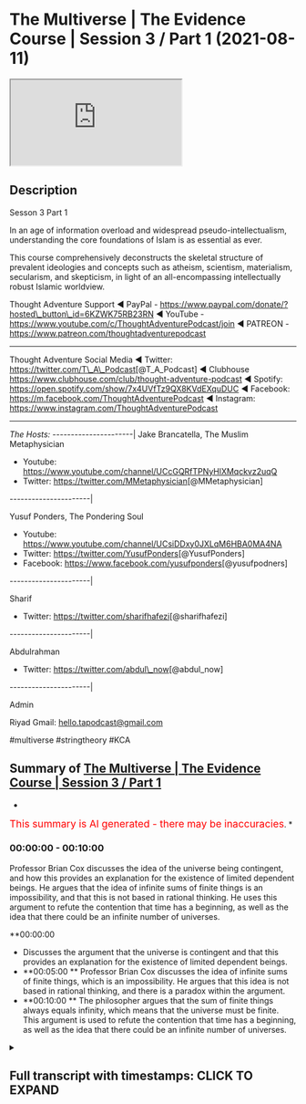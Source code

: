 # The Multiverse | The Evidence Course | Session 3 / Part 1 (2021-08-11)

<iframe loading='lazy' allow='autoplay' src='https://www.youtube.com/embed/zTqywht1u8A'></iframe>

## Description

Sesson 3 Part 1

In an age of information overload and widespread pseudo-intellectualism, understanding the core foundations of Islam is as essential as ever.

This course comprehensively deconstructs the skeletal structure of prevalent ideologies and concepts such as atheism, scientism, materialism, secularism, and skepticism, in light of an all-encompassing intellectually robust Islamic worldview.

Thought Adventure Support
◄ PayPal - https://www.paypal.com/donate/?hosted\_button\_id=6KZWK75RB23RN
◄ YouTube - https://www.youtube.com/c/ThoughtAdventurePodcast/join
◄ PATREON - https://www.patreon.com/thoughtadventurepodcast

***

Thought Adventure Social Media
◄ Twitter: https://twitter.com/T\_A\_Podcast​​ \[@T\_A\_Podcast]
◄ Clubhouse https://www.clubhouse.com/club/thought-adventure-podcast
◄ Spotify: https://open.spotify.com/show/7x4UVfTz9QX8KVdEXquDUC
◄ Facebook: https://m.facebook.com/ThoughtAdventurePodcast
◄ Instagram: https://www.instagram.com/ThoughtAdventurePodcast​

***

*The Hosts:*
\----------------------|
Jake Brancatella, The Muslim Metaphysician

*   Youtube: https://www.youtube.com/channel/UCcGQRfTPNyHlXMqckvz2uqQ
*   Twitter:  https://twitter.com/MMetaphysician​​ \[@MMetaphysician]

\----------------------|

Yusuf Ponders, The Pondering Soul

*   Youtube: https://www.youtube.com/channel/UCsiDDxy0JXLqM6HBA0MA4NA
*   Twitter: https://twitter.com/YusufPonders​​ \[@YusufPonders]
*   Facebook: https://www.facebook.com/yusufponders​ \[@yusufpodners]

\----------------------|

Sharif

*   Twitter: https://twitter.com/sharifhafezi​​ \[@sharifhafezi]

\----------------------|

Abdulrahman

*   Twitter: https://twitter.com/abdul\_now​ \[@abdul\_now]

\----------------------|

Admin

Riyad
Gmail: hello.tapodcast@gmail.com

\#multiverse #stringtheory #KCA

## Summary of [The Multiverse | The Evidence Course | Session 3 / Part 1](https://www.youtube.com/watch?v=zTqywht1u8A)

*

<span style="color:red; font-size:125%">This summary is AI generated - there may be inaccuracies</span>. [](/)\*

### <a onclick="modifyYTiframeseektime(0)">00:00:00</a> - <a onclick="modifyYTiframeseektime(600)">00:10:00</a>

Professor Brian Cox discusses the idea of the universe being contingent, and how this provides an explanation for the existence of limited dependent beings. He argues that the idea of infinite sums of finite things is an impossibility, and that this is not based in rational thinking. He uses this argument to refute the contention that time has a beginning, as well as the idea that there could be an infinite number of universes.

\*\*<a onclick="modifyYTiframeseektime(0)">00:00:00</a>

*   Discusses the argument that the universe is contingent and that this provides an explanation for the existence of limited dependent beings.
*   \*\*<a onclick="modifyYTiframeseektime(300)">00:05:00</a>
    \*\*  Professor Brian Cox discusses the idea of infinite sums of finite things, which is an impossibility. He argues that this idea is not based in rational thinking, and there is a paradox within the argument.
*   \*\*<a onclick="modifyYTiframeseektime(600)">00:10:00</a>
    \*\* The philosopher argues that the sum of finite things always equals infinity, which means that the universe must be finite. This argument is used to refute the contention that time has a beginning, as well as the idea that there could be an infinite number of universes.

<details><summary><h2>Full transcript with timestamps: CLICK TO EXPAND</h2></summary>

<a onclick="modifyYTiframeseektime('14')">0:00:14 muhammad so in session two we looked at</a> <a onclick="modifyYTiframeseektime('18')">0:00:18 the various arguments for the belief in</a> <a onclick="modifyYTiframeseektime('21')">0:00:21 the creator we didn't want to go through</a> <a onclick="modifyYTiframeseektime('22')">0:00:22 all the arguments for the belief in the</a> <a onclick="modifyYTiframeseektime('24')">0:00:24 creator we just want to use certain key</a> <a onclick="modifyYTiframeseektime('26')">0:00:26 arguments</a> <a onclick="modifyYTiframeseektime('27')">0:00:27 all most of the arguments they all</a> <a onclick="modifyYTiframeseektime('29')">0:00:29 rested upon this idea of</a> <a onclick="modifyYTiframeseektime('32')">0:00:32 why do we ask the question what causes</a> <a onclick="modifyYTiframeseektime('34')">0:00:34 something</a> <a onclick="modifyYTiframeseektime('36')">0:00:36 and we ask this question when we</a> <a onclick="modifyYTiframeseektime('37')">0:00:37 identify something that is contingent</a> <a onclick="modifyYTiframeseektime('40')">0:00:40 and we said everything within the</a> <a onclick="modifyYTiframeseektime('42')">0:00:42 universe including the universe itself</a> <a onclick="modifyYTiframeseektime('45')">0:00:45 is contingent</a> <a onclick="modifyYTiframeseektime('46')">0:00:46 meaning it has a beginning to its</a> <a onclick="modifyYTiframeseektime('48')">0:00:48 existence</a> <a onclick="modifyYTiframeseektime('50')">0:00:50 it has certain attributes which are only</a> <a onclick="modifyYTiframeseektime('52')">0:00:52 possible it could have had other</a> <a onclick="modifyYTiframeseektime('54')">0:00:54 attributes it could be arranged in</a> <a onclick="modifyYTiframeseektime('56')">0:00:56 another way as opposed to the way that</a> <a onclick="modifyYTiframeseektime('58')">0:00:58 we see it</a> <a onclick="modifyYTiframeseektime('59')">0:00:59 when we can identify this about the</a> <a onclick="modifyYTiframeseektime('62')">0:01:02 universe and we know that the universe</a> <a onclick="modifyYTiframeseektime('64')">0:01:04 didn't decide its own existence and we</a> <a onclick="modifyYTiframeseektime('67')">0:01:07 know that the universe didn't decide its</a> <a onclick="modifyYTiframeseektime('68')">0:01:08 own attributes and the universe didn't</a> <a onclick="modifyYTiframeseektime('71')">0:01:11 decide its own</a> <a onclick="modifyYTiframeseektime('72')">0:01:12 you know composition and arrangement</a> <a onclick="modifyYTiframeseektime('74')">0:01:14 it's like saying the table decided its</a> <a onclick="modifyYTiframeseektime('77')">0:01:17 own existence or the table decided</a> <a onclick="modifyYTiframeseektime('80')">0:01:20 its own attributes or the table this</a> <a onclick="modifyYTiframeseektime('82')">0:01:22 decided to put the the you know the legs</a> <a onclick="modifyYTiframeseektime('86')">0:01:26 of the table and the top in the</a> <a onclick="modifyYTiframeseektime('87')">0:01:27 particular</a> <a onclick="modifyYTiframeseektime('88')">0:01:28 fashion that it was</a> <a onclick="modifyYTiframeseektime('91')">0:01:31 because we identify</a> <a onclick="modifyYTiframeseektime('93')">0:01:33 this thing about the universe then we</a> <a onclick="modifyYTiframeseektime('95')">0:01:35 require something external to the</a> <a onclick="modifyYTiframeseektime('97')">0:01:37 universe just like we require something</a> <a onclick="modifyYTiframeseektime('98')">0:01:38 external to the table</a> <a onclick="modifyYTiframeseektime('100')">0:01:40 it's a very profound but simple point i</a> <a onclick="modifyYTiframeseektime('103')">0:01:43 think you know it's not too complicated</a> <a onclick="modifyYTiframeseektime('106')">0:01:46 to really understand this point</a> <a onclick="modifyYTiframeseektime('109')">0:01:49 now</a> <a onclick="modifyYTiframeseektime('110')">0:01:50 in session three we're going to look at</a> <a onclick="modifyYTiframeseektime('112')">0:01:52 some of the contentions to some of these</a> <a onclick="modifyYTiframeseektime('114')">0:01:54 arguments what are the arguments that</a> <a onclick="modifyYTiframeseektime('115')">0:01:55 people use</a> <a onclick="modifyYTiframeseektime('117')">0:01:57 against this</a> <a onclick="modifyYTiframeseektime('119')">0:01:59 and one of the arguments and one of the</a> <a onclick="modifyYTiframeseektime('121')">0:02:01 contentions is this argument that the</a> <a onclick="modifyYTiframeseektime('123')">0:02:03 universe</a> <a onclick="modifyYTiframeseektime('124')">0:02:04 or that their explanation the reason why</a> <a onclick="modifyYTiframeseektime('127')">0:02:07 we've got so many possible beings</a> <a onclick="modifyYTiframeseektime('129')">0:02:09 contingent beings is we've got an</a> <a onclick="modifyYTiframeseektime('132')">0:02:12 infinite number of universe</a> <a onclick="modifyYTiframeseektime('133')">0:02:13 so in universe</a> <a onclick="modifyYTiframeseektime('135')">0:02:15 1 water balls at 100 degrees celsius in</a> <a onclick="modifyYTiframeseektime('138')">0:02:18 universe 2 it boils at 101 degrees in</a> <a onclick="modifyYTiframeseektime('141')">0:02:21 universe 3 balls 102 degrees and because</a> <a onclick="modifyYTiframeseektime('143')">0:02:23 there's an infinite number of universes</a> <a onclick="modifyYTiframeseektime('145')">0:02:25 it accounts for why</a> <a onclick="modifyYTiframeseektime('148')">0:02:28 the objects within the universe have</a> <a onclick="modifyYTiframeseektime('150')">0:02:30 those particular attributes and those</a> <a onclick="modifyYTiframeseektime('152')">0:02:32 particular</a> <a onclick="modifyYTiframeseektime('154')">0:02:34 arrangements so this is one of the</a> <a onclick="modifyYTiframeseektime('156')">0:02:36 arguments that they attempt to use to</a> <a onclick="modifyYTiframeseektime('158')">0:02:38 try and circumvent</a> <a onclick="modifyYTiframeseektime('159')">0:02:39 uh</a> <a onclick="modifyYTiframeseektime('160')">0:02:40 the uh</a> <a onclick="modifyYTiframeseektime('161')">0:02:41 the possible beings that exist within</a> <a onclick="modifyYTiframeseektime('163')">0:02:43 each universe</a> <a onclick="modifyYTiframeseektime('166')">0:02:46 even some scientists propose the idea</a> <a onclick="modifyYTiframeseektime('169')">0:02:49 of a multiverse some scientists argue</a> <a onclick="modifyYTiframeseektime('172')">0:02:52 that the laws of quantum mechanics or</a> <a onclick="modifyYTiframeseektime('175')">0:02:55 the implications of super string theory</a> <a onclick="modifyYTiframeseektime('177')">0:02:57 indicates that there are more than one</a> <a onclick="modifyYTiframeseektime('179')">0:02:59 universe out there</a> <a onclick="modifyYTiframeseektime('181')">0:03:01 however there's two problems regards to</a> <a onclick="modifyYTiframeseektime('184')">0:03:04 this question about could there be a</a> <a onclick="modifyYTiframeseektime('186')">0:03:06 multiple number of universe and could</a> <a onclick="modifyYTiframeseektime('189')">0:03:09 this provide an explanation of why</a> <a onclick="modifyYTiframeseektime('191')">0:03:11 limited dependent things exist</a> <a onclick="modifyYTiframeseektime('195')">0:03:15 uh why they have the particular</a> <a onclick="modifyYTiframeseektime('196')">0:03:16 attributes well the first problem is</a> <a onclick="modifyYTiframeseektime('199')">0:03:19 this</a> <a onclick="modifyYTiframeseektime('200')">0:03:20 it still doesn't provide an explanation</a> <a onclick="modifyYTiframeseektime('202')">0:03:22 why limited contingent beings exist in</a> <a onclick="modifyYTiframeseektime('205')">0:03:25 the first place</a> <a onclick="modifyYTiframeseektime('207')">0:03:27 why does each universe</a> <a onclick="modifyYTiframeseektime('209')">0:03:29 have a specific set of attributes</a> <a onclick="modifyYTiframeseektime('213')">0:03:33 and a specific set of patterns different</a> <a onclick="modifyYTiframeseektime('216')">0:03:36 to another universe so why is universe a</a> <a onclick="modifyYTiframeseektime('218')">0:03:38 like this and universe b like that</a> <a onclick="modifyYTiframeseektime('222')">0:03:42 it doesn't provide an explanation it's</a> <a onclick="modifyYTiframeseektime('225')">0:03:45 just simply saying this universe exists</a> <a onclick="modifyYTiframeseektime('227')">0:03:47 and this universe exists and this one</a> <a onclick="modifyYTiframeseektime('229')">0:03:49 has a possible existence and that one</a> <a onclick="modifyYTiframeseektime('232')">0:03:52 has a possible existence we still not</a> <a onclick="modifyYTiframeseektime('234')">0:03:54 explained why they exist in the first</a> <a onclick="modifyYTiframeseektime('236')">0:03:56 place therefore it's not an explanation</a> <a onclick="modifyYTiframeseektime('239')">0:03:59 to the existence of limited contingent</a> <a onclick="modifyYTiframeseektime('242')">0:04:02 beings</a> <a onclick="modifyYTiframeseektime('243')">0:04:03 secondly</a> <a onclick="modifyYTiframeseektime('244')">0:04:04 even if we grant the idea that there is</a> <a onclick="modifyYTiframeseektime('247')">0:04:07 an infinite number of universes or</a> <a onclick="modifyYTiframeseektime('249')">0:04:09 multiverses</a> <a onclick="modifyYTiframeseektime('252')">0:04:12 we still have a problem</a> <a onclick="modifyYTiframeseektime('254')">0:04:14 and that problem</a> <a onclick="modifyYTiframeseektime('256')">0:04:16 is uh or</a> <a onclick="modifyYTiframeseektime('258')">0:04:18 the problem is this idea that you can</a> <a onclick="modifyYTiframeseektime('260')">0:04:20 have an infinite number</a> <a onclick="modifyYTiframeseektime('263')">0:04:23 of finite things</a> <a onclick="modifyYTiframeseektime('265')">0:04:25 so if you've got an infinite number of</a> <a onclick="modifyYTiframeseektime('267')">0:04:27 universes what you're saying is you've</a> <a onclick="modifyYTiframeseektime('268')">0:04:28 got</a> <a onclick="modifyYTiframeseektime('269')">0:04:29 one two three four five</a> <a onclick="modifyYTiframeseektime('272')">0:04:32 to infinity number of universes</a> <a onclick="modifyYTiframeseektime('275')">0:04:35 so you have an infinite number of</a> <a onclick="modifyYTiframeseektime('277')">0:04:37 limited things so one universe is</a> <a onclick="modifyYTiframeseektime('279')">0:04:39 limited self-contained different to</a> <a onclick="modifyYTiframeseektime('280')">0:04:40 another universe</a> <a onclick="modifyYTiframeseektime('282')">0:04:42 and some people say well that's a</a> <a onclick="modifyYTiframeseektime('284')">0:04:44 possibility because you know don't</a> <a onclick="modifyYTiframeseektime('285')">0:04:45 doesn't numbers go on forever don't</a> <a onclick="modifyYTiframeseektime('288')">0:04:48 numbers just keep going on you can keep</a> <a onclick="modifyYTiframeseektime('290')">0:04:50 adding one to a particular set of</a> <a onclick="modifyYTiframeseektime('292')">0:04:52 numbers and go on forever</a> <a onclick="modifyYTiframeseektime('294')">0:04:54 so couldn't the universe be like that</a> <a onclick="modifyYTiframeseektime('297')">0:04:57 and we say</a> <a onclick="modifyYTiframeseektime('298')">0:04:58 that the statement an infinite sum of</a> <a onclick="modifyYTiframeseektime('301')">0:05:01 finite things we say this is an</a> <a onclick="modifyYTiframeseektime('303')">0:05:03 impossibility and it's a contradiction</a> <a onclick="modifyYTiframeseektime('306')">0:05:06 it's an irrational argument it's a</a> <a onclick="modifyYTiframeseektime('307')">0:05:07 rational idea</a> <a onclick="modifyYTiframeseektime('309')">0:05:09 and there's a number of ways of arguing</a> <a onclick="modifyYTiframeseektime('312')">0:05:12 this and demonstrating how it's</a> <a onclick="modifyYTiframeseektime('314')">0:05:14 irrational</a> <a onclick="modifyYTiframeseektime('315')">0:05:15 the first way</a> <a onclick="modifyYTiframeseektime('317')">0:05:17 is to look at the issue to give an</a> <a onclick="modifyYTiframeseektime('319')">0:05:19 analogy</a> <a onclick="modifyYTiframeseektime('320')">0:05:20 about marbles</a> <a onclick="modifyYTiframeseektime('322')">0:05:22 actually before i give the analogy of</a> <a onclick="modifyYTiframeseektime('324')">0:05:24 marbles i want to just explain this</a> <a onclick="modifyYTiframeseektime('327')">0:05:27 point about numbers and do numbers</a> <a onclick="modifyYTiframeseektime('329')">0:05:29 actual in actuality go on forever even</a> <a onclick="modifyYTiframeseektime('332')">0:05:32 though there's no terminating number or</a> <a onclick="modifyYTiframeseektime('334')">0:05:34 maybe another way to look at it can i</a> <a onclick="modifyYTiframeseektime('336')">0:05:36 count when i start from one</a> <a onclick="modifyYTiframeseektime('339')">0:05:39 and i continue counting two three four</a> <a onclick="modifyYTiframeseektime('342')">0:05:42 five can i continue counting and reach</a> <a onclick="modifyYTiframeseektime('345')">0:05:45 the infinite number</a> <a onclick="modifyYTiframeseektime('348')">0:05:48 now most people would say well that's</a> <a onclick="modifyYTiframeseektime('350')">0:05:50 impossible you can't do that because</a> <a onclick="modifyYTiframeseektime('352')">0:05:52 every number you land upon will be what</a> <a onclick="modifyYTiframeseektime('356')">0:05:56 a finite number so if you go a trillion</a> <a onclick="modifyYTiframeseektime('359')">0:05:59 you'd have a trillion and one it's a</a> <a onclick="modifyYTiframeseektime('360')">0:06:00 finite number a squillion a squillion</a> <a onclick="modifyYTiframeseektime('363')">0:06:03 and one still a finite number</a> <a onclick="modifyYTiframeseektime('365')">0:06:05 so you can never actually reach</a> <a onclick="modifyYTiframeseektime('367')">0:06:07 infinite number</a> <a onclick="modifyYTiframeseektime('369')">0:06:09 what you reach is another finite number</a> <a onclick="modifyYTiframeseektime('372')">0:06:12 so when we say we the numbers go on</a> <a onclick="modifyYTiframeseektime('374')">0:06:14 forever even if we count and we take out</a> <a onclick="modifyYTiframeseektime('377')">0:06:17 the concept of you know we say we've got</a> <a onclick="modifyYTiframeseektime('379')">0:06:19 an eternal life</a> <a onclick="modifyYTiframeseektime('380')">0:06:20 we're still counting we will always land</a> <a onclick="modifyYTiframeseektime('382')">0:06:22 upon and finite set of numbers</a> <a onclick="modifyYTiframeseektime('385')">0:06:25 yeah it's finite number and even if</a> <a onclick="modifyYTiframeseektime('387')">0:06:27 somebody says yeah you can reach</a> <a onclick="modifyYTiframeseektime('388')">0:06:28 infinite well okay what was the number</a> <a onclick="modifyYTiframeseektime('390')">0:06:30 just before you got to infinity</a> <a onclick="modifyYTiframeseektime('393')">0:06:33 obviously there is no number just before</a> <a onclick="modifyYTiframeseektime('394')">0:06:34 infinity</a> <a onclick="modifyYTiframeseektime('396')">0:06:36 the other</a> <a onclick="modifyYTiframeseektime('397')">0:06:37 example that i wanted to give</a> <a onclick="modifyYTiframeseektime('399')">0:06:39 was the example of</a> <a onclick="modifyYTiframeseektime('401')">0:06:41 an infinite pile of marbles</a> <a onclick="modifyYTiframeseektime('404')">0:06:44 just to explain and just also</a> <a onclick="modifyYTiframeseektime('406')">0:06:46 demonstrate</a> <a onclick="modifyYTiframeseektime('407')">0:06:47 the irrationality of this statement of</a> <a onclick="modifyYTiframeseektime('410')">0:06:50 an infinite finite finite things</a> <a onclick="modifyYTiframeseektime('412')">0:06:52 infinite sum of finite things</a> <a onclick="modifyYTiframeseektime('414')">0:06:54 so imagine you had an infinite number of</a> <a onclick="modifyYTiframeseektime('416')">0:06:56 marbles</a> <a onclick="modifyYTiframeseektime('418')">0:06:58 and</a> <a onclick="modifyYTiframeseektime('420')">0:07:00 this big pile of marbles with an</a> <a onclick="modifyYTiframeseektime('421')">0:07:01 infinite number of marbles you cut them</a> <a onclick="modifyYTiframeseektime('424')">0:07:04 in half exactly</a> <a onclick="modifyYTiframeseektime('426')">0:07:06 how many number of marbles do you have</a> <a onclick="modifyYTiframeseektime('430')">0:07:10 in each of the halves</a> <a onclick="modifyYTiframeseektime('432')">0:07:12 now somebody might say well they become</a> <a onclick="modifyYTiframeseektime('434')">0:07:14 finite well if they became a finite</a> <a onclick="modifyYTiframeseektime('436')">0:07:16 number a limited number then limited</a> <a onclick="modifyYTiframeseektime('439')">0:07:19 pile of marbles at a limited pile of</a> <a onclick="modifyYTiframeseektime('442')">0:07:22 marbles would equal</a> <a onclick="modifyYTiframeseektime('443')">0:07:23 a limited number of marbles</a> <a onclick="modifyYTiframeseektime('446')">0:07:26 so when you cut the marbles in half you</a> <a onclick="modifyYTiframeseektime('448')">0:07:28 have to have</a> <a onclick="modifyYTiframeseektime('449')">0:07:29 infinite number of marbles in one half</a> <a onclick="modifyYTiframeseektime('452')">0:07:32 and another infinite in the other pile</a> <a onclick="modifyYTiframeseektime('455')">0:07:35 of marbles</a> <a onclick="modifyYTiframeseektime('456')">0:07:36 and in fact if you create four piles</a> <a onclick="modifyYTiframeseektime('460')">0:07:40 yeah i cut them into quarters four piles</a> <a onclick="modifyYTiframeseektime('462')">0:07:42 of marbles then every pile of marbles</a> <a onclick="modifyYTiframeseektime('465')">0:07:45 would have to be infinite because when</a> <a onclick="modifyYTiframeseektime('466')">0:07:46 you add infinite plus infinite plus</a> <a onclick="modifyYTiframeseektime('468')">0:07:48 infinite plus infinite equals infinite</a> <a onclick="modifyYTiframeseektime('470')">0:07:50 if they became limited then limited plus</a> <a onclick="modifyYTiframeseektime('472')">0:07:52 limited plus limited plus limited would</a> <a onclick="modifyYTiframeseektime('475')">0:07:55 equal a limited number so every</a> <a onclick="modifyYTiframeseektime('478')">0:07:58 fraction of an infinite sum of finite</a> <a onclick="modifyYTiframeseektime('481')">0:08:01 things would have to be</a> <a onclick="modifyYTiframeseektime('483')">0:08:03 infinite every every fraction would have</a> <a onclick="modifyYTiframeseektime('486')">0:08:06 to be have contained an infinite amount</a> <a onclick="modifyYTiframeseektime('488')">0:08:08 of things</a> <a onclick="modifyYTiframeseektime('489')">0:08:09 now</a> <a onclick="modifyYTiframeseektime('490')">0:08:10 there's a contradiction that we're</a> <a onclick="modifyYTiframeseektime('493')">0:08:13 starting to see</a> <a onclick="modifyYTiframeseektime('495')">0:08:15 one of these contradictions is</a> <a onclick="modifyYTiframeseektime('498')">0:08:18 why when we say that the infinite</a> <a onclick="modifyYTiframeseektime('502')">0:08:22 is being subdivided here</a> <a onclick="modifyYTiframeseektime('505')">0:08:25 if i was to take three marbles away from</a> <a onclick="modifyYTiframeseektime('508')">0:08:28 the infinite pile of marbles</a> <a onclick="modifyYTiframeseektime('511')">0:08:31 the original pile that i had</a> <a onclick="modifyYTiframeseektime('514')">0:08:34 have i decreased infinity</a> <a onclick="modifyYTiframeseektime('516')">0:08:36 the answer would be no we haven't</a> <a onclick="modifyYTiframeseektime('518')">0:08:38 decreased the number of marbles because</a> <a onclick="modifyYTiframeseektime('519')">0:08:39 the marbles are still infinite</a> <a onclick="modifyYTiframeseektime('522')">0:08:42 but if you not decrease the number of</a> <a onclick="modifyYTiframeseektime('524')">0:08:44 marbles then where those three marbles</a> <a onclick="modifyYTiframeseektime('526')">0:08:46 come from</a> <a onclick="modifyYTiframeseektime('528')">0:08:48 not only this</a> <a onclick="modifyYTiframeseektime('529')">0:08:49 but those three marbles are a fraction</a> <a onclick="modifyYTiframeseektime('533')">0:08:53 of the overall number of marbles and we</a> <a onclick="modifyYTiframeseektime('535')">0:08:55 said every fraction of an infinite</a> <a onclick="modifyYTiframeseektime('538')">0:08:58 infinite sum of finite things has to be</a> <a onclick="modifyYTiframeseektime('541')">0:09:01 infinite</a> <a onclick="modifyYTiframeseektime('542')">0:09:02 but here we have a proportion a fraction</a> <a onclick="modifyYTiframeseektime('546')">0:09:06 which is finite i3 free marbles of the</a> <a onclick="modifyYTiframeseektime('550')">0:09:10 overall pile</a> <a onclick="modifyYTiframeseektime('551')">0:09:11 so the proportion of the</a> <a onclick="modifyYTiframeseektime('553')">0:09:13 pile of marbles</a> <a onclick="modifyYTiframeseektime('555')">0:09:15 is equivalent to the proportion of the</a> <a onclick="modifyYTiframeseektime('557')">0:09:17 three so if the three is a finite number</a> <a onclick="modifyYTiframeseektime('559')">0:09:19 then the overall would also be finite</a> <a onclick="modifyYTiframeseektime('561')">0:09:21 would also be limited if we are saying</a> <a onclick="modifyYTiframeseektime('563')">0:09:23 that it's infinite then we have this</a> <a onclick="modifyYTiframeseektime('565')">0:09:25 contradiction this paradox where we're</a> <a onclick="modifyYTiframeseektime('567')">0:09:27 saying every fraction is infinite but</a> <a onclick="modifyYTiframeseektime('569')">0:09:29 then we create a fraction of taking</a> <a onclick="modifyYTiframeseektime('571')">0:09:31 three marbles away from the overall and</a> <a onclick="modifyYTiframeseektime('573')">0:09:33 it's not infinite anymore</a> <a onclick="modifyYTiframeseektime('575')">0:09:35 so when we look at this argument about</a> <a onclick="modifyYTiframeseektime('577')">0:09:37 infinite uh infinite sum of finite</a> <a onclick="modifyYTiframeseektime('579')">0:09:39 things we say it's an impossibility and</a> <a onclick="modifyYTiframeseektime('580')">0:09:40 this is not just something which</a> <a onclick="modifyYTiframeseektime('583')">0:09:43 i said or a few people said even famous</a> <a onclick="modifyYTiframeseektime('586')">0:09:46 mathematicians like david hilbert</a> <a onclick="modifyYTiframeseektime('588')">0:09:48 has mentioned the point</a> <a onclick="modifyYTiframeseektime('590')">0:09:50 that this idea of infinity is not the</a> <a onclick="modifyYTiframeseektime('593')">0:09:53 basis of rational thinking you can't use</a> <a onclick="modifyYTiframeseektime('596')">0:09:56 it as a basis of rational thinking he</a> <a onclick="modifyYTiframeseektime('598')">0:09:58 even argued that there is nothing within</a> <a onclick="modifyYTiframeseektime('600')">0:10:00 the universe</a> <a onclick="modifyYTiframeseektime('602')">0:10:02 whether that is a circle uh like uh the</a> <a onclick="modifyYTiframeseektime('605')">0:10:05 most spherical thing that we know is an</a> <a onclick="modifyYTiframeseektime('607')">0:10:07 electron whether it is even the universe</a> <a onclick="modifyYTiframeseektime('610')">0:10:10 and its expansion there's nothing within</a> <a onclick="modifyYTiframeseektime('612')">0:10:12 the universe that is actually infinite</a> <a onclick="modifyYTiframeseektime('614')">0:10:14 so even this idea that the universe is</a> <a onclick="modifyYTiframeseektime('616')">0:10:16 constantly getting bigger and bigger and</a> <a onclick="modifyYTiframeseektime('618')">0:10:18 bigger he says at every moment of its</a> <a onclick="modifyYTiframeseektime('620')">0:10:20 size it will always be finite</a> <a onclick="modifyYTiframeseektime('623')">0:10:23 yeah so it's just constantly bigger</a> <a onclick="modifyYTiframeseektime('625')">0:10:25 getting bigger so he'd use this term</a> <a onclick="modifyYTiframeseektime('627')">0:10:27 it's finite but unbound so he's saying</a> <a onclick="modifyYTiframeseektime('629')">0:10:29 it's still finite at any moment even</a> <a onclick="modifyYTiframeseektime('632')">0:10:32 though it will continue to</a> <a onclick="modifyYTiframeseektime('634')">0:10:34 expand</a> <a onclick="modifyYTiframeseektime('636')">0:10:36 so he explains that this idea of</a> <a onclick="modifyYTiframeseektime('638')">0:10:38 infinity is impossible to be applied</a> <a onclick="modifyYTiframeseektime('641')">0:10:41 in the real world it just doesn't make</a> <a onclick="modifyYTiframeseektime('643')">0:10:43 sense it falls into contradictions and</a> <a onclick="modifyYTiframeseektime('645')">0:10:45 it falls into inconsistencies so when</a> <a onclick="modifyYTiframeseektime('648')">0:10:48 somebody argues that you can have an</a> <a onclick="modifyYTiframeseektime('650')">0:10:50 infinite number of universes</a> <a onclick="modifyYTiframeseektime('654')">0:10:54 then that is a fallacy that is a</a> <a onclick="modifyYTiframeseektime('657')">0:10:57 contradiction and we can use this</a> <a onclick="modifyYTiframeseektime('659')">0:10:59 argument that you can that the sum of</a> <a onclick="modifyYTiframeseektime('661')">0:11:01 finite is always finite to explain</a> <a onclick="modifyYTiframeseektime('664')">0:11:04 that the universe is finite so if i can</a> <a onclick="modifyYTiframeseektime('667')">0:11:07 measure the distance between two points</a> <a onclick="modifyYTiframeseektime('669')">0:11:09 between this point point a and point b</a> <a onclick="modifyYTiframeseektime('671')">0:11:11 and we say it's one meter</a> <a onclick="modifyYTiframeseektime('673')">0:11:13 then i know that the rest of the</a> <a onclick="modifyYTiframeseektime('674')">0:11:14 universe is a fraction a proportion over</a> <a onclick="modifyYTiframeseektime('678')">0:11:18 these two points</a> <a onclick="modifyYTiframeseektime('680')">0:11:20 and if the fraction and proportion is</a> <a onclick="modifyYTiframeseektime('682')">0:11:22 finite</a> <a onclick="modifyYTiframeseektime('683')">0:11:23 then the universe must also be finite</a> <a onclick="modifyYTiframeseektime('685')">0:11:25 even without measuring the entirety of</a> <a onclick="modifyYTiframeseektime('687')">0:11:27 the universe</a> <a onclick="modifyYTiframeseektime('689')">0:11:29 similarly if i ask the question does</a> <a onclick="modifyYTiframeseektime('691')">0:11:31 time have a beginning</a> <a onclick="modifyYTiframeseektime('693')">0:11:33 and i say time is the number of events</a> <a onclick="modifyYTiframeseektime('696')">0:11:36 that have taken place</a> <a onclick="modifyYTiframeseektime('697')">0:11:37 could time have a beginning or could it</a> <a onclick="modifyYTiframeseektime('699')">0:11:39 be eternal well eternality would mean an</a> <a onclick="modifyYTiframeseektime('702')">0:11:42 infinite number of events</a> <a onclick="modifyYTiframeseektime('705')">0:11:45 but we just said an infinity cannot</a> <a onclick="modifyYTiframeseektime('707')">0:11:47 exist</a> <a onclick="modifyYTiframeseektime('708')">0:11:48 when it comes to adding up finite things</a> <a onclick="modifyYTiframeseektime('711')">0:11:51 to make infinity</a> <a onclick="modifyYTiframeseektime('712')">0:11:52 so therefore there must be a limited</a> <a onclick="modifyYTiframeseektime('715')">0:11:55 number of events and thus a beginning to</a> <a onclick="modifyYTiframeseektime('719')">0:11:59 time</a> <a onclick="modifyYTiframeseektime('720')">0:12:00 so what we've shown</a> <a onclick="modifyYTiframeseektime('721')">0:12:01 is that the</a> <a onclick="modifyYTiframeseektime('722')">0:12:02 sum of finite is always finite therefore</a> <a onclick="modifyYTiframeseektime('725')">0:12:05 that has to be even if we're talking</a> <a onclick="modifyYTiframeseektime('727')">0:12:07 about other universes there has to be a</a> <a onclick="modifyYTiframeseektime('729')">0:12:09 finite number of other universes they're</a> <a onclick="modifyYTiframeseektime('731')">0:12:11 still limited contingent dependent</a> <a onclick="modifyYTiframeseektime('733')">0:12:13 beings</a> <a onclick="modifyYTiframeseektime('734')">0:12:14 we have to have a space which is finite</a> <a onclick="modifyYTiframeseektime('738')">0:12:18 and a universe therefore which is</a> <a onclick="modifyYTiframeseektime('740')">0:12:20 limited and finite and we also have to</a> <a onclick="modifyYTiframeseektime('742')">0:12:22 have time which has to have a beginning</a> <a onclick="modifyYTiframeseektime('745')">0:12:25 because the number of events in time</a> <a onclick="modifyYTiframeseektime('747')">0:12:27 also have a beginning uh</a> <a onclick="modifyYTiframeseektime('750')">0:12:30 the the number events have to have</a> <a onclick="modifyYTiframeseektime('752')">0:12:32 is a finite number</a> <a onclick="modifyYTiframeseektime('754')">0:12:34 so</a> <a onclick="modifyYTiframeseektime('755')">0:12:35 this contention that is used by some</a> <a onclick="modifyYTiframeseektime('758')">0:12:38 atheists</a> <a onclick="modifyYTiframeseektime('759')">0:12:39 fails</a> <a onclick="modifyYTiframeseektime('760')">0:12:40 to be a rational basis to really</a> <a onclick="modifyYTiframeseektime('763')">0:12:43 undermine the proof for the existence of</a> <a onclick="modifyYTiframeseektime('765')">0:12:45 the creator</a> <a onclick="modifyYTiframeseektime('777')">0:12:57 you</a>

</details>
